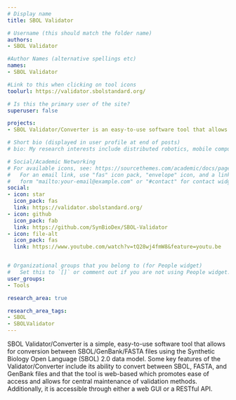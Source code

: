 ```yaml
---
# Display name
title: SBOL Validator

# Username (this should match the folder name)
authors:
- SBOL Validator

#Author Names (alternative spellings etc)
names:
- SBOL Validator

#Link to this when clicking on tool icons
toolurl: https://validator.sbolstandard.org/

# Is this the primary user of the site?
superuser: false

projects:
- SBOL Validator/Converter is an easy-to-use software tool that allows for conversion between SBOL/GenBank/FASTA files using the Synthetic Biology Open Language (SBOL) 2.0 data model

# Short bio (displayed in user profile at end of posts)
# bio: My research interests include distributed robotics, mobile computing and programmable matter.

# Social/Academic Networking
# For available icons, see: https://sourcethemes.com/academic/docs/page-builder/#icons
#   For an email link, use "fas" icon pack, "envelope" icon, and a link in the
#   form "mailto:your-email@example.com" or "#contact" for contact widget.
social:
- icon: star
  icon_pack: fas
  link: https://validator.sbolstandard.org/
- icon: github
  icon_pack: fab
  link: https://github.com/SynBioDex/SBOL-Validator
- icon: file-alt
  icon_pack: fas
  link: https://www.youtube.com/watch?v=tQ28wj4fmW8&feature=youtu.be


# Organizational groups that you belong to (for People widget)
#   Set this to `[]` or comment out if you are not using People widget.
user_groups:
- Tools

research_area: true

research_area_tags:
- SBOL
- SBOLValidator
---
```

SBOL Validator/Converter is a simple, easy-to-use software tool that allows for conversion between SBOL/GenBank/FASTA files using the Synthetic Biology Open Language (SBOL) 2.0 data model. Some key features of the Validator/Converter include its ability to convert between SBOL, FASTA, and GenBank files and that the tool is web-based which promotes ease of access and allows for central maintenance of validation methods. Additionally, it is accessible through either a web GUI or a RESTful API.